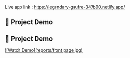Live app link : https://legendary-gaufre-347b90.netlify.app/
## 🎥 Project Demo

## 🎥 Project Demo

[![Watch Demo](reports/front page.jpg)](https://github.com/Tiyasha10/mngt-for-health/releases/download/v1.0/Meet.udh-syie-bzj.-.Google.Chrome.2025-04-01.15-13-30.mp4)
